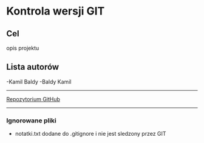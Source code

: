 # Kontrola wersji GIT

## Cel
opis projektu

## Lista autorów
-Kamil Baldy
-Baldy Kamil

---

[Repozytorium GitHub](https://github.com/KamilBaldy/moj_projekt)

---

### Ignorowane pliki
- notatki.txt dodane do .gitignore i nie jest sledzony przez GIT